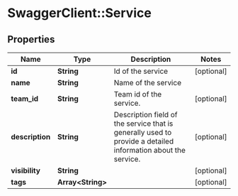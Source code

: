 # SwaggerClient::Service

## Properties
Name | Type | Description | Notes
------------ | ------------- | ------------- | -------------
**id** | **String** | Id of the service | [optional] 
**name** | **String** | Name of the service | 
**team_id** | **String** | Team id of the service. | [optional] 
**description** | **String** | Description field of the service that is generally used to provide a detailed information about the service. | [optional] 
**visibility** | **String** |  | [optional] 
**tags** | **Array&lt;String&gt;** |  | [optional] 


